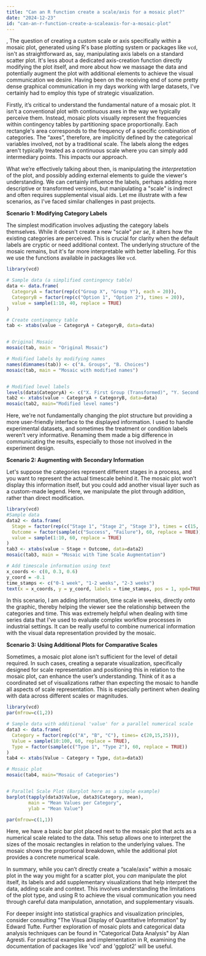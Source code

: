 ```yaml
---
title: "Can an R function create a scale/axis for a mosaic plot?"
date: "2024-12-23"
id: "can-an-r-function-create-a-scaleaxis-for-a-mosaic-plot"
---
```


,  The question of creating a custom scale or axis specifically *within* a mosaic plot, generated using R's base plotting system or packages like `vcd`, isn't as straightforward as, say, manipulating axis labels on a standard scatter plot. It's less about a dedicated axis-creation function directly modifying the plot itself, and more about how we massage the data and potentially augment the plot with additional elements to achieve the visual communication we desire. Having been on the receiving end of some pretty dense graphical communication in my days working with large datasets, I've certainly had to employ this type of strategic visualization.

Firstly, it’s critical to understand the fundamental nature of a mosaic plot. It isn’t a conventional plot with continuous axes in the way we typically perceive them. Instead, mosaic plots visually represent the frequencies within contingency tables by partitioning space proportionally. Each rectangle's area corresponds to the frequency of a specific combination of categories. The “axes”, therefore, are implicitly defined by the categorical variables involved, not by a traditional scale. The labels along the edges aren't typically treated as a continuous scale where you can simply add intermediary points. This impacts our approach.

What we’re effectively talking about then, is manipulating the *interpretation* of the plot, and possibly adding external elements to guide the viewer's understanding. We can certainly influence the labels, perhaps adding more descriptive or transformed versions, but manipulating a "scale" is indirect and often requires supplemental visual aids. Let me illustrate with a few scenarios, as I've faced similar challenges in past projects.

**Scenario 1: Modifying Category Labels**

The simplest modification involves adjusting the category labels themselves. While it doesn't create a new "scale" *per se*, it alters how the existing categories are perceived. This is crucial for clarity when the default labels are cryptic or need additional context. The underlying structure of the mosaic remains, but it's far more interpretable with better labelling. For this we use the functions available in packages like `vcd`.

```r
library(vcd)

# Sample data (a simplified contingency table)
data <- data.frame(
  CategoryA = factor(rep(c("Group X", "Group Y"), each = 20)),
  CategoryB = factor(rep(c("Option 1", "Option 2"), times = 20)),
  value = sample(1:10, 40, replace = TRUE)
)

# Create contingency table
tab <- xtabs(value ~ CategoryA + CategoryB, data=data)


# Original Mosaic
mosaic(tab, main = "Original Mosaic")

# Modified labels by modifying names
names(dimnames(tab)) <- c("A. Groups", "B. Choices")
mosaic(tab, main = "Mosaic with modified names")


# Modified level labels
levels(data$CategoryA) <- c("X. First Group (Transformed)", "Y. Second Group (Transformed)")
tab2 <- xtabs(value ~ CategoryA + CategoryB, data=data)
mosaic(tab2, main="Modified level names")

```

Here, we're not fundamentally changing the plot structure but providing a more user-friendly interface to the displayed information. I used to handle experimental datasets, and sometimes the treatment or condition labels weren’t very informative. Renaming them made a big difference in communicating the results, especially to those not involved in the experiment design.

**Scenario 2: Augmenting with Secondary Information**

Let's suppose the categories represent different stages in a process, and you want to represent the actual timescale behind it. The mosaic plot won’t display this information itself, but you could add another visual layer such as a custom-made legend. Here, we manipulate the plot through addition, rather than direct modification.

```r
library(vcd)
#Sample data
data2 <- data.frame(
  Stage = factor(rep(c("Stage 1", "Stage 2", "Stage 3"), times = c(15, 20, 25))),
  Outcome = factor(sample(c("Success", "Failure"), 60, replace = TRUE)),
  value = sample(1:10, 60, replace = TRUE)
)
tab3 <- xtabs(value ~ Stage + Outcome, data=data2)
mosaic(tab3, main = "Mosaic with Time Scale Augmentation")

# Add timescale information using text
x_coords <- c(0, 0.3, 0.6)
y_coord = -0.1
time_stamps <- c("0-1 week", "1-2 weeks", "2-3 weeks")
text(x = x_coords, y = y_coord, labels = time_stamps, pos = 1, xpd=TRUE, cex = 0.8)
```

In this scenario, I am adding information, time scale in weeks, directly onto the graphic, thereby helping the viewer see the relationship between the categories and time. This was extremely helpful when dealing with time series data that I've used to evaluate complex workflow processes in industrial settings. It can be really useful to combine numerical information with the visual data representation provided by the mosaic.

**Scenario 3: Using Additional Plots for Comparative Scales**

Sometimes, a mosaic plot alone isn't sufficient for the level of detail required. In such cases, creating a separate visualization, specifically designed for scale representation and positioning this in relation to the mosaic plot, can enhance the user’s understanding. Think of it as a coordinated set of visualizations rather than expecting the mosaic to handle all aspects of scale representation. This is especially pertinent when dealing with data across different scales or magnitudes.

```r
library(vcd)
par(mfrow=c(1,2))

# Sample data with additional 'value' for a parallel numerical scale
data3 <- data.frame(
  Category = factor(rep(c("A", "B", "C"), times= c(20,15,25))),
  Value = sample(10:100, 60, replace = TRUE),
  Type = factor(sample(c("Type 1", "Type 2"), 60, replace = TRUE))
)
tab4 <- xtabs(Value ~ Category + Type, data=data3)

# Mosaic plot
mosaic(tab4, main="Mosaic of Categories")


# Parallel Scale Plot (Barplot here as a simple example)
barplot(tapply(data3$Value, data3$Category, mean), 
        main = "Mean Values per Category",
        ylab = "Mean Value")

par(mfrow=c(1,1))

```

Here, we have a basic bar plot placed next to the mosaic plot that acts as a numerical scale related to the data. This setup allows one to interpret the sizes of the mosaic rectangles in relation to the underlying values. The mosaic shows the proportional breakdown, while the additional plot provides a concrete numerical scale.

In summary, while you can’t directly create a “scale/axis” *within* a mosaic plot in the way you might for a scatter plot, you *can* manipulate the plot itself, its labels and add supplementary visualizations that help interpret the data, adding scale and context. This involves understanding the limitations of the plot type, and using R to achieve the visual communication you need through careful data manipulation, annotation, and supplementary visuals.

For deeper insight into statistical graphics and visualization principles, consider consulting "The Visual Display of Quantitative Information" by Edward Tufte. Further exploration of mosaic plots and categorical data analysis techniques can be found in "Categorical Data Analysis" by Alan Agresti. For practical examples and implementation in R, examining the documentation of packages like 'vcd' and 'ggplot2' will be useful.
